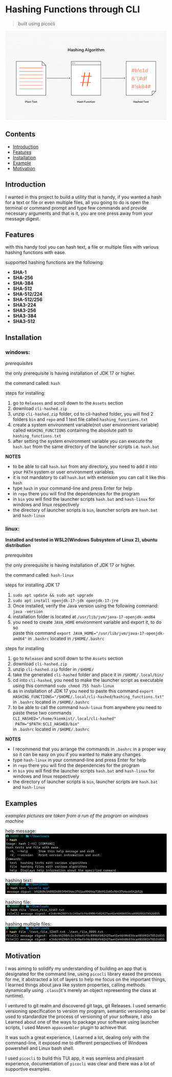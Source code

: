 # Hashing Functions through CLI

> built using picocli

<p align="center">
  <img src="./misc/README-images/600px-Hashing.png" />
</p>

## Contents
- [Introduction](#introduction)
- [Features](#features)
- [Installation](#installation) 
- [Example](#examples) 
- [Motivation](#motivation)


## Introduction

I wanted in this project to build a utility that is handy, if you wanted a hash for a text or file or even multiple files, all you going to do is open
the terminal or command prompt and type few commands and provide necessary arguments and that is it, you are one press away from your message digest. 

## Features

with this handy tool you can hash text, a file or multiple files with various hashing functions
with ease.

supported hashing functions are the following:
- **SHA-1**
- **SHA-256**
- **SHA-384**
- **SHA-512**
- **SHA-512/224**
- **SHA-512/256**
- **SHA3-224**
- **SHA3-256**
- **SHA3-384**
- **SHA3-512**


## Installation


### windows:

*prerequisites*
    
the only prerequisite is having installation of JDK 17 or higher.

the command called: `hash`

steps for installing:
1. go to `Releases` and scroll down to the `Assets` section
2. download `cli-hashed.zip`
3. unzip `cli-hashed.zip` folder, cd to cli-hashed folder, you will find 2 folders `bin` and `repo` and 1 text file called `hashing_functions.txt` 
4. create a system environment variable(not user environment variable) called `HASHING_FUNCTIONS` containing the absolute path to `hashing_functions.txt`
5. after setting the system environment variable you can execute the `hash.bat` from the same directory of the launcher scripts i.e. `hash.bat`

**NOTES**
- to be able to call `hash.bat` from any directory, you need to add it into your `PATH` system or user environment variables.
- it is not mandatory to call `hash.bat` with extension you can call it like this `hash`
- type `hash` in your command-line and press Enter for help 
- in `repo` there you will find the dependencies for the program
- in `bin` you will find the launcher scripts `hash.bat` and `hash-linux` for windows and linux respectively
- the directory of launcher scripts is `bin`, launcher scripts are `hash.bat` and `hash-linux`

### linux:

**Installed and tested in WSL2(Windows Subsystem of Linux 2), ubuntu distribution**

*prerequisites*

the only prerequisite is having installation of JDK 17 or higher.

the command called: `hash-linux`

steps for installing JDK 17
1. `sudo apt update && sudo apt upgrade`
2. `sudo apt install openjdk-17-jdk openjdk-17-jre`
3. Once installed, verify the Java version using the following command: `java -version`
4. installation folder is located at `/usr/lib/jvm/java-17-openjdk-amd64`
5. you need to create `JAVA_HOME` environment variable and export it, to do so<br>paste this command `export JAVA_HOME="/usr/lib/jvm/java-17-openjdk-amd64"` in `.bashrc` located in `/$HOME/.bashrc`


steps for installing 

1. go to `Releases` and scroll down to the `Assets` section
2. download `cli-hashed.zip`
3. unzip `cli-hashed.zip` folder in `/$HOME/`
4. take the generated `cli-hashed` folder and place it in `/$HOME/.local/bin/`
5. cd into `cli-hashed`, you need to make the launcher script as executable using this command `sudo chmod 755 hash-linux`
6. as in installation of JDK 17 you need to paste this command `export HASHING_FUNCTIONS="/$HOME/.local/cli-hashed/hashing_functions.txt"` in `.bashrc` located in `/$HOME/.bashrc`
7. to be able to call the command `hash-linux` from anywhere you need to paste these two commands<br> `CLI_HASHED="/home/kiemkist/.local/cli-hashed"
 `<br>` PATH="$PATH:$CLI_HASHED/bin"`<br> in `.bashrc` located in `/$HOME/.bashrc`


**NOTES**
- I recommend that you arrange the commands in `.bashrc` in a proper way so it can be easy on you if you wanted to make any changes
- type `hash-linux` in your command-line and press Enter for help
- in `repo` there you will find the dependencies for the program
- in `bin` you will find the launcher scripts `hash.bat` and `hash-linux` for windows and linux respectively
- the directory of launcher scripts is `bin`, launcher scripts are `hash.bat` and `hash-linux`

## Examples

*examples pictures are taken from a run of the program on windows machine*

help message:
![help-message](./misc/README-images/help_message.png)

hashing text:
![hashing-text](./misc/README-images/hashing_text.png)

hashing file:
![hashing-file](./misc/README-images/hashing_file.png)

hashing multiple files:
![hashing-multiple-files](./misc/README-images/hashing_multiple_files.png)

## Motivation
I was aiming to solidify my understanding of building an app that is designated for the command line, using `picocli` library eased the process for me, it abstracted a lot of layers to help me focus on the important things, I learned things about java like system properties, calling methods dynamically using `.class`(it's merely an object representing the class at runtime).

I ventured to git realm and discovered git tags, git Releases. I used semantic versioning specification to version my program, semantic versioning can be used to standardize the process of versioning of your software, I also Learned about one of the ways to package your software using launcher scripts, I used Maven `appassembler` plugin to achieve that.

It was such a great experience, I Learned a lot, dealing only with the command-line, it exposed me to different perspectives of Windows powershell and Linux bash shell.

I used `picocli` to build this TUI app, it was seamless and pleasant experience, documentation of `picocli` was clear and there was a lot of supportive examples.






















